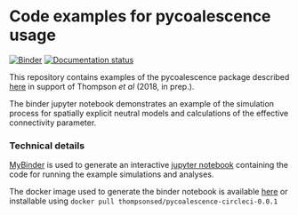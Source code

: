 # Code examples for pycoalescence usage
[![Binder](https://mybinder.org/badge_logo.svg)](https://mybinder.org/v2/gh/thompsonsed/extinction_debt_eco_let/master?filepath=%2Fhome%2Fextinction_debt_eco_let%2Fexample_simulation.ipynb)
[![Documentation status](https://readthedocs.org/projects/pip/badge/?version=latest&style=flat)](https://pycoalescence.readthedocs.io)


This repository contains examples of the pycoalescence package described [here](https://pycoalescence.readthedocs.io) 
in support of Thompson *et al* (2018, in prep.).

The binder jupyter notebook demonstrates an example of the simulation process for spatially explicit neutral models and
calculations of the effective connectivity parameter.

### Technical details

[MyBinder](https://mybinder.org/) is used to generate an interactive [jupyter notebook](http://jupyter.org/) containing
the code for running the example simulations and analyses.

The docker image used to generate the binder notebook is available 
[here](https://hub.docker.com/r/thompsonsed/pycoalescence-circleci-0.0.1/) or installable using
 `docker pull thompsonsed/pycoalescence-circleci-0.0.1` 